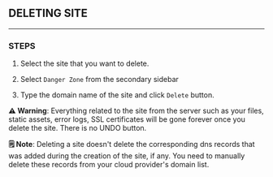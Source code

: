 ## DELETING SITE
---

### STEPS

1. Select the site that you want to delete.

2. Select `Danger Zone` from the secondary sidebar

3. Type the domain name of the site and click `Delete` button.

**⚠️ Warning**: Everything related to the site from the server such as your files, static assets, error logs, SSL certificates will be gone forever once you delete the site. There is no UNDO button.

**🗒 Note**: Deleting a site doesn't delete the corresponding dns records that was added during the creation of the site, if any. You need to manually delete these records from your cloud provider's domain list.
